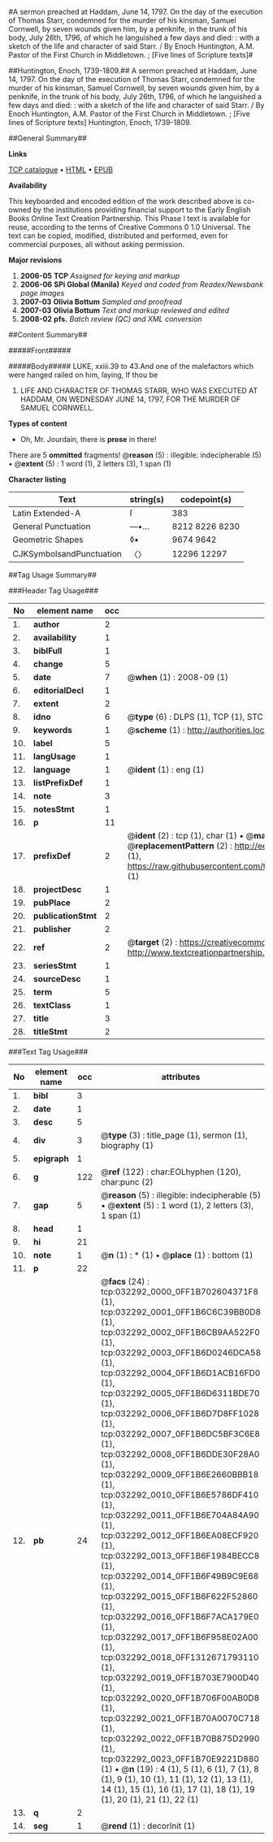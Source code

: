 #A sermon preached at Haddam, June 14, 1797. On the day of the execution of Thomas Starr, condemned for the murder of his kinsman, Samuel Cornwell, by seven wounds given him, by a penknife, in the trunk of his body, July 26th, 1796, of which he languished a few days and died: : with a sketch of the life and character of said Starr. / By Enoch Huntington, A.M. Pastor of the First Church in Middletown. ; [Five lines of Scripture texts]#

##Huntington, Enoch, 1739-1809.##
A sermon preached at Haddam, June 14, 1797. On the day of the execution of Thomas Starr, condemned for the murder of his kinsman, Samuel Cornwell, by seven wounds given him, by a penknife, in the trunk of his body, July 26th, 1796, of which he languished a few days and died: : with a sketch of the life and character of said Starr. / By Enoch Huntington, A.M. Pastor of the First Church in Middletown. ; [Five lines of Scripture texts]
Huntington, Enoch, 1739-1809.

##General Summary##

**Links**

[TCP catalogue](http://www.ota.ox.ac.uk/tcp/)  • 
[HTML](http://tei.it.ox.ac.uk/tcp/Texts-HTML/free/N24/N24397.html)  • 
[EPUB](http://tei.it.ox.ac.uk/tcp/Texts-EPUB/free/N24/N24397.epub)

**Availability**

This keyboarded and encoded edition of the
	       work described above is co-owned by the institutions
	       providing financial support to the Early English Books
	       Online Text Creation Partnership. This Phase I text is
	       available for reuse, according to the terms of Creative
	       Commons 0 1.0 Universal. The text can be copied,
	       modified, distributed and performed, even for
	       commercial purposes, all without asking permission.

**Major revisions**

1. __2006-05__ __TCP__ *Assigned for keying and markup*
1. __2006-06__ __SPi Global (Manila)__ *Keyed and coded from Readex/Newsbank page images*
1. __2007-03__ __Olivia Bottum__ *Sampled and proofread*
1. __2007-03__ __Olivia Bottum__ *Text and markup reviewed and edited*
1. __2008-02__ __pfs.__ *Batch review (QC) and XML conversion*

##Content Summary##

#####Front#####

#####Body#####
LUKE, xxiii.39 to 43.And one of the malefactors which were hanged railed on him, ſaying, If thou be 
1. LIFE AND CHARACTER OF THOMAS STARR, WHO WAS EXECUTED AT HADDAM,
ON WEDNESDAY JUNE 14, 1797,
FOR THE MURDER OF SAMUEL CORNWELL.

**Types of content**

  * Oh, Mr. Jourdain, there is **prose** in there!

There are 5 **ommitted** fragments! 
 @__reason__ (5) : illegible: indecipherable (5)  •  @__extent__ (5) : 1 word (1), 2 letters (3), 1 span (1)

**Character listing**


|Text|string(s)|codepoint(s)|
|---|---|---|
|Latin Extended-A|ſ|383|
|General Punctuation|—•…|8212 8226 8230|
|Geometric Shapes|◊▪|9674 9642|
|CJKSymbolsandPunctuation|〈〉|12296 12297|

##Tag Usage Summary##

###Header Tag Usage###

|No|element name|occ|attributes|
|---|---|---|---|
|1.|__author__|2||
|2.|__availability__|1||
|3.|__biblFull__|1||
|4.|__change__|5||
|5.|__date__|7| @__when__ (1) : 2008-09 (1)|
|6.|__editorialDecl__|1||
|7.|__extent__|2||
|8.|__idno__|6| @__type__ (6) : DLPS (1), TCP (1), STC (1), NOTIS (1), IMAGE-SET (1), EVANS-CITATION (1)|
|9.|__keywords__|1| @__scheme__ (1) : http://authorities.loc.gov/ (1)|
|10.|__label__|5||
|11.|__langUsage__|1||
|12.|__language__|1| @__ident__ (1) : eng (1)|
|13.|__listPrefixDef__|1||
|14.|__note__|3||
|15.|__notesStmt__|1||
|16.|__p__|11||
|17.|__prefixDef__|2| @__ident__ (2) : tcp (1), char (1)  •  @__matchPattern__ (2) : ([0-9\-]+):([0-9IVX]+) (1), (.+) (1)  •  @__replacementPattern__ (2) : http://eebo.chadwyck.com/downloadtiff?vid=$1&page=$2 (1), https://raw.githubusercontent.com/textcreationpartnership/Texts/master/tcpchars.xml#$1 (1)|
|18.|__projectDesc__|1||
|19.|__pubPlace__|2||
|20.|__publicationStmt__|2||
|21.|__publisher__|2||
|22.|__ref__|2| @__target__ (2) : https://creativecommons.org/publicdomain/zero/1.0/ (1), http://www.textcreationpartnership.org/docs/. (1)|
|23.|__seriesStmt__|1||
|24.|__sourceDesc__|1||
|25.|__term__|5||
|26.|__textClass__|1||
|27.|__title__|3||
|28.|__titleStmt__|2||


###Text Tag Usage###

|No|element name|occ|attributes|
|---|---|---|---|
|1.|__bibl__|3||
|2.|__date__|1||
|3.|__desc__|5||
|4.|__div__|3| @__type__ (3) : title_page (1), sermon (1), biography (1)|
|5.|__epigraph__|1||
|6.|__g__|122| @__ref__ (122) : char:EOLhyphen (120), char:punc (2)|
|7.|__gap__|5| @__reason__ (5) : illegible: indecipherable (5)  •  @__extent__ (5) : 1 word (1), 2 letters (3), 1 span (1)|
|8.|__head__|1||
|9.|__hi__|21||
|10.|__note__|1| @__n__ (1) : * (1)  •  @__place__ (1) : bottom (1)|
|11.|__p__|22||
|12.|__pb__|24| @__facs__ (24) : tcp:032292_0000_0FF1B702604371F8 (1), tcp:032292_0001_0FF1B6C6C39BB0D8 (1), tcp:032292_0002_0FF1B6CB9AA522F0 (1), tcp:032292_0003_0FF1B6D0246DCA58 (1), tcp:032292_0004_0FF1B6D1ACB16FD0 (1), tcp:032292_0005_0FF1B6D6311BDE70 (1), tcp:032292_0006_0FF1B6D7D8FF1028 (1), tcp:032292_0007_0FF1B6DC5BF3C6E8 (1), tcp:032292_0008_0FF1B6DDE30F28A0 (1), tcp:032292_0009_0FF1B6E2660BBB18 (1), tcp:032292_0010_0FF1B6E5786DF410 (1), tcp:032292_0011_0FF1B6E704A84A90 (1), tcp:032292_0012_0FF1B6EA08ECF920 (1), tcp:032292_0013_0FF1B6F1984BECC8 (1), tcp:032292_0014_0FF1B6F49B9C9E68 (1), tcp:032292_0015_0FF1B6F622F52860 (1), tcp:032292_0016_0FF1B6F7ACA179E0 (1), tcp:032292_0017_0FF1B6F958E02A00 (1), tcp:032292_0018_0FF1312671793110 (1), tcp:032292_0019_0FF1B703E7900D40 (1), tcp:032292_0020_0FF1B706F00AB0D8 (1), tcp:032292_0021_0FF1B70A0070C718 (1), tcp:032292_0022_0FF1B70B875D2990 (1), tcp:032292_0023_0FF1B70E9221D880 (1)  •  @__n__ (19) : 4 (1), 5 (1), 6 (1), 7 (1), 8 (1), 9 (1), 10 (1), 11 (1), 12 (1), 13 (1), 14 (1), 15 (1), 16 (1), 17 (1), 18 (1), 19 (1), 20 (1), 21 (1), 22 (1)|
|13.|__q__|2||
|14.|__seg__|1| @__rend__ (1) : decorInit (1)|
